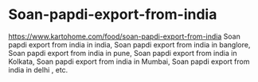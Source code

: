 # Soan-papdi-export-from-india
https://www.kartohome.com/food/soan-papdi-export-from-india Soan papdi export from india in india, Soan papdi export from india in banglore, Soan papdi export from india in pune, Soan papdi export from india in Kolkata, Soan papdi export from india in Mumbai, Soan papdi export from india in delhi , etc.
